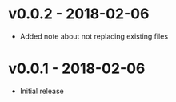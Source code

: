 # v0.0.2 - 2018-02-06
- Added note about not replacing existing files

# v0.0.1 - 2018-02-06
- Initial release
